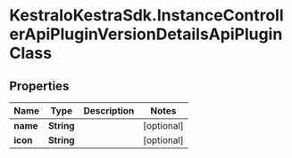 # KestraIoKestraSdk.InstanceControllerApiPluginVersionDetailsApiPluginClass

## Properties

Name | Type | Description | Notes
------------ | ------------- | ------------- | -------------
**name** | **String** |  | [optional] 
**icon** | **String** |  | [optional] 


